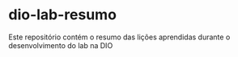 # dio-lab-resumo
Este repositório contém o resumo das lições aprendidas durante o desenvolvimento do lab na DIO
